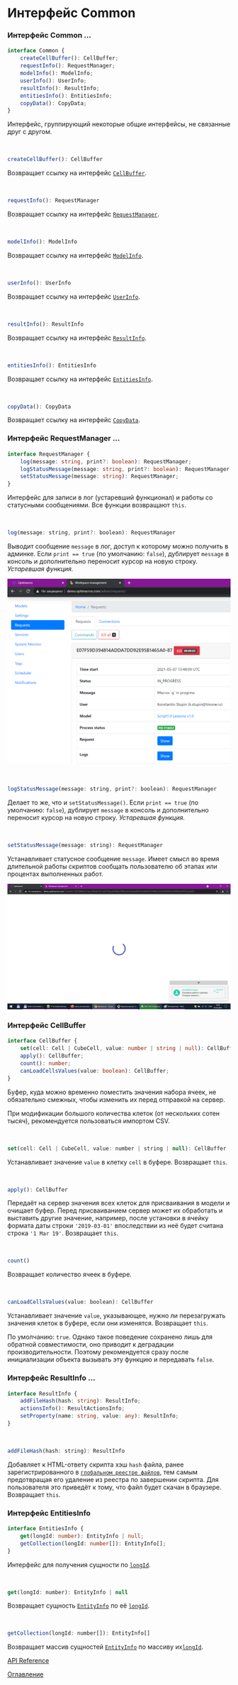 # Интерфейс Common


### Интерфейс Common ...<a name="Common"></a>
```ts
interface Common {
    createCellBuffer(): CellBuffer;
    requestInfo(): RequestManager;
    modelInfo(): ModelInfo;
    userInfo(): UserInfo;
    resultInfo(): ResultInfo;
    entitiesInfo(): EntitiesInfo;
    copyData(): CopyData;
}
```
Интерфейс, группирующий некоторые общие интерфейсы, не связанные друг с другом.

&nbsp;

```js
createCellBuffer(): CellBuffer
```
Возвращает ссылку на интерфейс [`CellBuffer`](#CellBuffer).

&nbsp;

```js
requestInfo(): RequestManager
```
Возвращает ссылку на интерфейс [`RequestManager`](#RequestManager).

&nbsp;


```js
modelInfo(): ModelInfo
```
Возвращает ссылку на интерфейс [`ModelInfo`](#ModelInfo).

&nbsp;

```js
userInfo(): UserInfo
```
Возвращает ссылку на интерфейс [`UserInfo`](#UserInfo).

&nbsp;

```js
resultInfo(): ResultInfo
```
Возвращает ссылку на интерфейс [`ResultInfo`](#ResultInfo).

&nbsp;

```js
entitiesInfo(): EntitiesInfo
```
Возвращает ссылку на интерфейс [`EntitiesInfo`](#EntitiesInfo).

&nbsp;

```js
copyData(): CopyData
```
Возвращает ссылку на интерфейс [`CopyData`](#CopyData).

### Интерфейс RequestManager ...<a name="RequestManager"></a>
```ts
interface RequestManager {
    log(message: string, print?: boolean): RequestManager;
    logStatusMessage(message: string, print?: boolean): RequestManager;
    setStatusMessage(message: string): RequestManager;
}
```
Интерфейс для записи в лог (устаревший функционал) и работы со статусными сообщениями. Все функции возвращают `this`.

&nbsp;


```js
log(message: string, print?: boolean): RequestManager
```
Выводит сообщение `message` в лог, доступ к которому можно получить в админке. Если `print == true` (по умолчанию: `false`), дублирует `message` в консоль и дополнительно переносит курсор на новую строку. *Устаревшая функция.*

![Лог в админке](./pic/requestInfo.png)

&nbsp;

```js
logStatusMessage(message: string, print?: boolean): RequestManager
```
Делает то же, что и `setStatusMessage()`. Если `print == true` (по умолчанию: `false`), дублирует `message` в консоль и дополнительно переносит курсор на новую строку. *Устаревшая функция.*

&nbsp;

```js
setStatusMessage(message: string): RequestManager
```
Устанавливает статусное сообщение `message`. Имеет смысл во время длительной работы скриптов сообщать пользователю об этапах или процентах выполненных работ.

![Статусное сообщение](./pic/statusMessage.png)

### Интерфейс CellBuffer<a name="CellBuffer"></a>
```ts
interface CellBuffer {
    set(cell: Cell | CubeCell, value: number | string | null): CellBuffer;
    apply(): CellBuffer;
    count(): number;
    canLoadCellsValues(value: boolean): CellBuffer;
}
```
Буфер, куда можно временно поместить значения набора ячеек, не обязательно смежных, чтобы изменить их перед отправкой на сервер.

При модификации большого количества клеток (от нескольких сотен тысяч), рекомендуется пользоваться импортом CSV.

&nbsp;

```js
set(cell: Cell | CubeCell, value: number | string | null): CellBuffer
```
Устанавливает значение `value` в клетку `cell` в буфере. Возвращает `this`.

&nbsp;

<a name="apply"></a>
```js
apply(): CellBuffer
```
Передаёт на сервер значения всех клеток для присваивания в модели и очищает буфер. Перед присваиванием сервер может их обработать и выставить другие значение, например, после установки в ячейку формата даты строки `'2019-03-01'` впоследствии из неё будет считана строка `'1 Mar 19'`. Возвращает `this`.

&nbsp;

```js
count()
```
Возвращает количество ячеек в буфере.

&nbsp;

```js
canLoadCellsValues(value: boolean): CellBuffer
```
Устанавливает значение `value`, указывающее, нужно ли перезагружать значения клеток в буфере, если они изменятся. Возвращает `this`.

По умолчанию: `true`. Однако такое поведение сохранено лишь для обратной совместимости, оно приводит к деградации производительности. Поэтому рекомендуется сразу после инициализации объекта вызывать эту функцию и передавать `false`.

### Интерфейс ResultInfo ...<a name="ResultInfo"></a>
```ts
interface ResultInfo {
    addFileHash(hash: string): ResultInfo;
    actionsInfo(): ResultActionsInfo;
    setProperty(name: string, value: any): ResultInfo;
}
```

&nbsp;

<a name="ResultInfo.addFileHash"></a>
```js
addFileHash(hash: string): ResultInfo
```
Добавляет к HTML-ответу скрипта хэш `hash` файла, ранее зарегистрированного в [`глобальном реестре файлов`](../glossary.md#globalFileRegistry), тем самым предотвращая его удаление из реестра по завершении скрипта. Для пользователя это приведёт к тому, что файл будет скачан в браузере. Возвращает `this`.


### Интерфейс EntitiesInfo<a name="EntitiesInfo"></a>
```ts
interface EntitiesInfo {
    get(longId: number): EntityInfo | null;
    getCollection(longId: number[]): EntityInfo[];
}
```
Интерфейс для получения сущности по [`longId`](./OMviews.md#longId).

&nbsp;


```js
get(longId: number): EntityInfo | null
```
Возвращает сущность [`EntityInfo`](./OMviews.md#EntityInfo) по её [`longId`](./OMviews.md#longId).

&nbsp;

```js
getCollection(longId: number[]): EntityInfo[]
```
Возвращает массив сущностей [`EntityInfo`](./OMviews.md#EntityInfo) по массиву их[`longId`](./OMviews.md#longId).

[API Reference](API.md)

[Оглавление](../README.md)